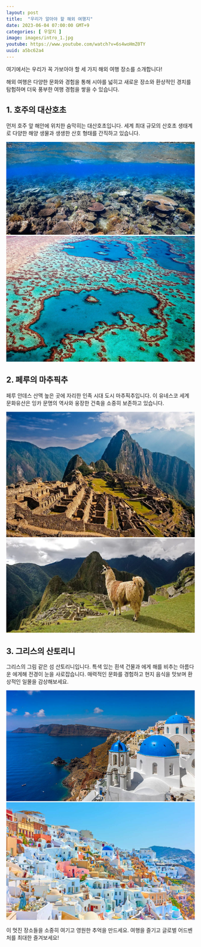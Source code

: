 ```yaml
---
layout: post
title:  "우리가 알아야 할 해외 여행지"
date: 2023-06-04 07:00:00 GMT+9
categories: [ 우알지 ]
image: images/intro_1.jpg
youtube: https://www.youtube.com/watch?v=6s4woHmZ0TY
uuid: a5bc62a4
---
```


여기에서는 우리가 꼭 가보아야 할 세 가지 해외 여행 장소를 소개합니다!

해외 여행은 다양한 문화와 경험을 통해 시야를 넓히고 새로운 장소와 환상적인 경치를 탐험하며 더욱 풍부한 여행 경험을 쌓을 수 있습니다. 

## 1. 호주의 대산호초

먼저 호주 앞 해안에 위치한 숨막히는 대산호초입니다. 세계 최대 규모의 산호초 생태계로 다양한 해양 생물과 생생한 산호 형태를 간직하고 있습니다.

![1_1.jpg](images/1_1.jpg)
![1_2.jpg](images/1_2.jpg)

## 2. 페루의 마추픽추

페루 안데스 산맥 높은 곳에 자리한 인족 시대 도시 마추픽추입니다. 이 유네스코 세계 문화유산은 잉카 문명의 역사와 웅장한 건축을 소중히 보존하고 있습니다.

![2_1.webp](images/2_1.webp)
![2_2.jpg](images/2_2.webp)

## 3. 그리스의 산토리니

그리스의 그림 같은 섬 산토리니입니다. 특색 있는 흰색 건물과 에게 해를 비추는 아름다운 에게해 전경이 눈을 사로잡습니다. 매력적인 문화를 경험하고 현지 음식을 맛보며 환상적인 일몰을 감상해보세요.

![3_1.jpg](images/3_1.jpg)
![3_2.jpg](images/3_2.jpg)

이 멋진 장소들을 소중히 여기고 영원한 추억을 만드세요. 여행을 즐기고 글로벌 어드벤처를 최대한 즐겨보세요!